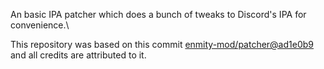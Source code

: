 An basic IPA patcher which does a bunch of tweaks to Discord's IPA for convenience.\

This repository was based on this commit [enmity-mod/patcher@ad1e0b9](https://github.com/enmity-mod/patcher/tree/ad1e0b9b178f89b2990b05efc9d5c2ad717896a6) and all credits are attributed to it.
